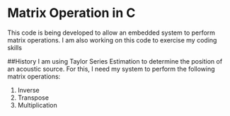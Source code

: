 # Matrix Operation in C 
This code is being developed to allow an embedded system to perform matrix operations. I am also 
working on this code to exercise my coding skills

##History 
I am using Taylor Series Estimation to determine the position of an acoustic source. For this, 
I need my system to perform the following matrix operations: 
 1. Inverse
 2. Transpose
 3. Multiplication

